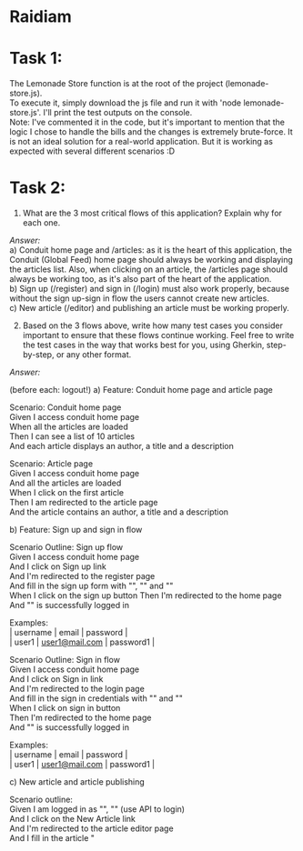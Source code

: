 # Raidiam

# **Task 1:**
The Lemonade Store function is at the root of the project (lemonade-store.js).  
To execute it, simply download the js file and run it with 'node lemonade-store.js'. I'll print the test outputs on the console.  
Note: I've commented it in the code, but it's important to mention that the logic I chose to handle the bills and the changes is extremely brute-force. It is not an ideal solution for a real-world application. But it is working as expected with several different scenarios :D

# **Task 2:**
1. What are the 3 most critical flows of this application? Explain why for each one.  
  
*Answer:*  
a) Conduit home page and /articles: as it is the heart of this application, the Conduit (Global Feed) home page should always be working and displaying the articles list. Also, when clicking on an article, the /articles page should always be working too, as it's also part of the heart of the application.  
b) Sign up (/register) and sign in (/login) must also work properly, because without the sign up-sign in flow the users cannot create new articles.  
c) New article (/editor) and publishing an article must be working properly.  

2. Based on the 3 flows above, write how many test cases you consider important to ensure that these flows continue working. Feel free to write the test cases in the way that works best for you, using Gherkin, step-by-step, or any other format.  
  
*Answer:*  

(before each: logout!)
a) Feature: Conduit home page and article page  

Scenario: Conduit home page  
Given I access conduit home page  
When all the articles are loaded  
Then I can see a list of 10 articles  
And each article displays an author, a title and a description
  
Scenario: Article page  
Given I access conduit home page  
And all the articles are loaded  
When I click on the first article  
Then I am redirected to the article page  
And the article contains an author, a title and a description  
  
b) Feature: Sign up and sign in flow  

Scenario Outline: Sign up flow  
Given I access conduit home page  
And I click on Sign up link  
And I'm redirected to the register page  
And fill in the sign up form with "<username>", "<email>" and "<password>"  
When I click on the sign up button
Then I'm redirected to the home page  
And "<username>" is successfully logged in  
  
Examples:  
| username | email          | password  |  
| user1    | user1@mail.com | password1 |  

Scenario Outline: Sign in flow  
Given I access conduit home page  
And I click on Sign in link  
And I'm redirected to the login page  
And fill in the sign in credentials with "<email>" and "<password>"  
When I click on sign in button  
Then I'm redirected to the home page  
And "<username>" is successfully logged in  

Examples:  
| username | email          | password  |  
| user1    | user1@mail.com | password1 |  

c) New article and article publishing  

Scenario outline:  
Given I am logged in as "<email>", "<password>" (use API to login)  
And I click on the New Article link  
And I'm redirected to the article editor page  
And I fill in the article "<title>", "<summary>", "<content>" and "<tags>"
When I click on Public Article button
Then my article should be published (status 200)
And I should see my article on My Articles section (/@"<username>"/)

Examples:  
| username | email          | password  | title           | summary        | content                | tags      |  
| user1    | user1@mail.com | password1 | My 1st article! | brief article  | bla bla bla bla bla... | laserTag1 |  
  
  
# **Task 3:**
### **Important:** the original Open Weather API asked on the task is NOT free (https://openweathermap.org/api/one-call-3). It requires a subscription.  
I'm using the current weather API available on https://openweathermap.org/current.  
  
I chose to use Cypress and js to develop the API tests.  
  
The API test file is under /fe-be-tests/cypress/tests/api_tests/openweather_api.cy.js  
  
To run the API tests, you can clone the project locally. Make sure to have Cypress and the project dependencies installed (npm install cypress / npm install).  
You can run the API tests headless (**npm run cyr**) - (see package.json to understand the scripts) or using the Cypress interface (**npm run cyo**)  
  
The baseURL is defined on cypress.config.js (https://api.openweathermap.org/data/2.5)  

I've used 3 different API endpoints on the tests:  
1- the main API (used on the 'before' hook) - /weather - uses **coordinates** to return current weather information. I chose to store the response of this request in a variable to reuse it on several test cases ('it' statements).  
The fixture files used on the 'before' hook load test data and the API-key used on the endpoints.  
2- /weather?q=${city},${countryCode} - this API uses a city name + country code to return weather information for that location. I haven't created test data for this case because I've only used it once.  
3- /forecast - this API uses coordinates and a timestamp count to return an aggregated list of weather information for that location.  
  
  
TODO: once I'm done with Task 2, I'll create a pipeline and run the API tests there together with the e2e tests.
